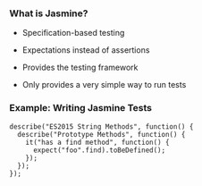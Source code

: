 ### What is Jasmine? ###

  * Specification-based testing

  * Expectations instead of assertions

  * Provides the testing framework

  * Only provides a very simple way to run tests

### Example: Writing Jasmine Tests ###

~~~ {.javascript}
describe("ES2015 String Methods", function() {
  describe("Prototype Methods", function() {
    it("has a find method", function() {
      expect("foo".find).toBeDefined();
    });
  });
});
~~~
